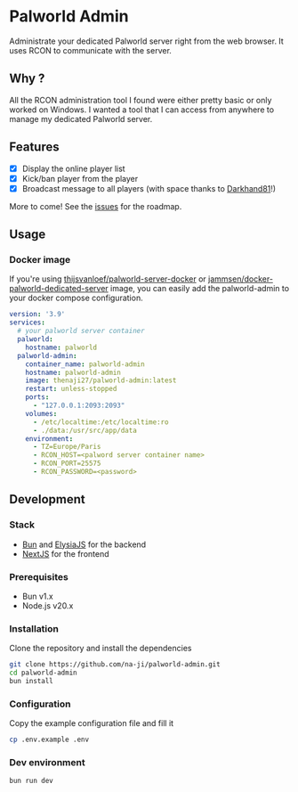# Palworld Admin

Administrate your dedicated Palworld server right from the web browser. It uses RCON to communicate with the server.

## Why ?

All the RCON administration tool I found were either pretty basic or only worked on Windows. I wanted a tool that I can
access from anywhere to manage my dedicated Palworld server.

## Features

- [x] Display the online player list
- [x] Kick/ban player from the player
- [x] Broadcast message to all players (with space thanks
  to [Darkhand81](https://github.com/Darkhand81/Palworld_broadcast_encoding_bug)!)

More to come! See
the [issues](https://github.com/na-ji/palworld-admin/issues?q=is%3Aissue+is%3Aopen+sort%3Aupdated-desc) for the roadmap.

## Usage

### Docker image

If you're using [thijsvanloef/palworld-server-docker](https://github.com/thijsvanloef/palworld-server-docker)
or [jammsen/docker-palworld-dedicated-server](https://github.com/jammsen/docker-palworld-dedicated-server) image, you
can easily add the palworld-admin to your docker compose configuration.

```yaml
version: '3.9'
services:
  # your palworld server container
  palworld:
    hostname: palworld
  palworld-admin:
    container_name: palworld-admin
    hostname: palworld-admin
    image: thenaji27/palworld-admin:latest
    restart: unless-stopped
    ports:
      - "127.0.0.1:2093:2093"
    volumes:
      - /etc/localtime:/etc/localtime:ro
      - ./data:/usr/src/app/data
    environment:
      - TZ=Europe/Paris
      - RCON_HOST=<palword server container name>
      - RCON_PORT=25575
      - RCON_PASSWORD=<password>
```

## Development

### Stack

- [Bun](https://bun.sh/) and [ElysiaJS](https://elysiajs.com/) for the backend
- [NextJS](https://nextjs.org/) for the frontend

### Prerequisites

- Bun v1.x
- Node.js v20.x

### Installation

Clone the repository and install the dependencies

```bash
git clone https://github.com/na-ji/palworld-admin.git
cd palworld-admin
bun install
```

### Configuration

Copy the example configuration file and fill it

```bash
cp .env.example .env
```

### Dev environment

```bash
bun run dev
```
